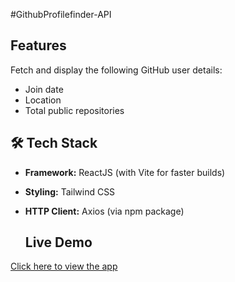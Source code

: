 #GithubProfilefinder-API

## Features
Fetch and display the following GitHub user details:
  - Join date
  - Location
  - Total public repositories

## 🛠 Tech Stack
- **Framework:** ReactJS (with Vite for faster builds)
- **Styling:** Tailwind CSS
- **HTTP Client:** Axios (via npm package)

  ## Live Demo

 [Click here to view the app](https://githubfetchapi-2025.netlify.app/)
